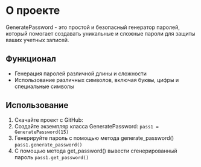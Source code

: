 # О проекте

GeneratePassword - это простой и безопасный генератор паролей, который помогает создавать уникальные и сложные пароли для защиты ваших учетных записей.

## Функционал

- Генерация паролей различной длины и сложности
- Использование различных символов, включая буквы, цифры и специальные символы

## Использование

1. Скачайте проект с GitHub:
2. Создайте экземпляр класса GeneratePassword: `pass1 = GeneratePassword(15)`
3. Генерируйте пароль с помощью метода generate_password() `pass1.generate_password()`
4. С помощью метода get_password() вывести сгенерированный пароль `pass1.get_password()`
